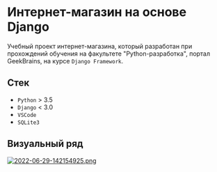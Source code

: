 # Интернет-магазин на основе Django

Учебный проект интернет-магазина, который разработан при прохождений обучения на факультете "Python-разработка", портал GeekBrains, на курсе `Django Framework`.

## Стек

* `Python` > 3.5
* `Django` < 3.0
* `VSCode`
* `SQLite3`

## Визуальный ряд
[![2022-06-29-142154925.png](https://i.postimg.cc/WpCRnF53/2022-06-29-142154925.png)](https://postimg.cc/8sRnk5QQ)
